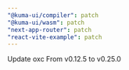 ```yaml
---
"@kuma-ui/compiler": patch
"@kuma-ui/wasm": patch
"next-app-router": patch
"react-vite-example": patch
---
```


Update oxc From v0.12.5 to v0.25.0
